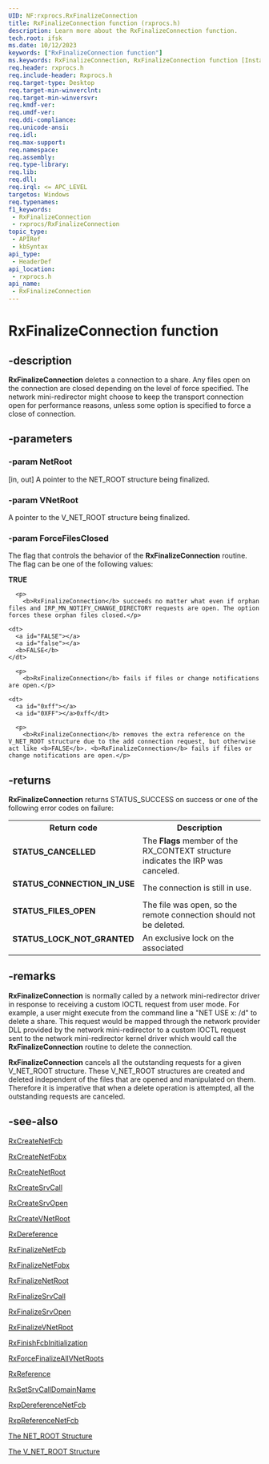 ```yaml
---
UID: NF:rxprocs.RxFinalizeConnection
title: RxFinalizeConnection function (rxprocs.h)
description: Learn more about the RxFinalizeConnection function.
tech.root: ifsk
ms.date: 10/12/2023
keywords: ["RxFinalizeConnection function"]
ms.keywords: RxFinalizeConnection, RxFinalizeConnection function [Installable File System Drivers], ifsk.rxfinalizeconnection, rxprocs/RxFinalizeConnection, rxref_4d5f5633-98fc-4cdc-9803-01ccc06486f5.xml
req.header: rxprocs.h
req.include-header: Rxprocs.h
req.target-type: Desktop
req.target-min-winverclnt: 
req.target-min-winversvr: 
req.kmdf-ver: 
req.umdf-ver: 
req.ddi-compliance: 
req.unicode-ansi: 
req.idl: 
req.max-support: 
req.namespace: 
req.assembly: 
req.type-library: 
req.lib: 
req.dll: 
req.irql: <= APC_LEVEL
targetos: Windows
req.typenames: 
f1_keywords:
 - RxFinalizeConnection
 - rxprocs/RxFinalizeConnection
topic_type:
 - APIRef
 - kbSyntax
api_type:
 - HeaderDef
api_location:
 - rxprocs.h
api_name:
 - RxFinalizeConnection
---
```


# RxFinalizeConnection function

## -description

<b>RxFinalizeConnection</b> deletes a connection to a share. Any files open on the connection are closed depending on the level of force specified. The network mini-redirector might choose to keep the transport connection open for performance reasons, unless some option is specified to force a close of connection.

## -parameters

### -param NetRoot

[in, out] A pointer to the NET_ROOT structure being finalized.

### -param VNetRoot

<p>A pointer to the V_NET_ROOT structure being finalized.</p>

### -param ForceFilesClosed

<p>The flag that controls the behavior of the <b>RxFinalizeConnection</b> routine. The flag can be one of the following values:</p>
  <p></p>
  <dl>
    <dt>
      <a id="TRUE"></a>
      <a id="true"></a>
      <b>TRUE</b>
    </dt>
    
      <p>
        <b>RxFinalizeConnection</b> succeeds no matter what even if orphan files and IRP_MN_NOTIFY_CHANGE_DIRECTORY requests are open. The option forces these orphan files closed.</p>
    
    <dt>
      <a id="FALSE"></a>
      <a id="false"></a>
      <b>FALSE</b>
    </dt>
    
      <p>
        <b>RxFinalizeConnection</b> fails if files or change notifications are open.</p>
    
    <dt>
      <a id="0xff"></a>
      <a id="0XFF"></a>0xff</dt>
    
      <p>
        <b>RxFinalizeConnection</b> removes the extra reference on the V_NET_ROOT structure due to the add connection request, but otherwise act like <b>FALSE</b>. <b>RxFinalizeConnection</b> fails if files or change notifications are open.</p>
    
  </dl>

## -returns

<b>RxFinalizeConnection</b> returns STATUS_SUCCESS on success or one of the following error codes on failure: 

<table>
<tr>
<th>Return code</th>
<th>Description</th>
</tr>
<tr>
<td width="40%">
<dl>
<dt><b>STATUS_CANCELLED</b></dt>
</dl>
</td>
<td width="60%">
The <b>Flags</b> member of the RX_CONTEXT structure indicates the IRP was canceled.

</td>
</tr>
<tr>
<td width="40%">
<dl>
<dt><b>STATUS_CONNECTION_IN_USE</b></dt>
</dl>
</td>
<td width="60%">
The connection is still in use.

</td>
</tr>
<tr>
<td width="40%">
<dl>
<dt><b>STATUS_FILES_OPEN</b></dt>
</dl>
</td>
<td width="60%">
The file was open, so the remote connection should not be deleted.

</td>
</tr>
<tr>
<td width="40%">
<dl>
<dt><b>STATUS_LOCK_NOT_GRANTED</b></dt>
</dl>
</td>
<td width="60%">
An exclusive lock on the associated 

</td>
</tr>
</table>

## -remarks

<b>RxFinalizeConnection</b> is normally called by a network mini-redirector driver in response to receiving a custom IOCTL request from user mode. For example, a user might execute from the command line a "NET USE x: /d" to delete a share. This request would be mapped through the network provider DLL provided by the network mini-redirector to a custom IOCTL request sent to the network mini-redirector kernel driver which would call the <b>RxFinalizeConnection</b> routine to delete the connection.

<b>RxFinalizeConnection</b> cancels all the outstanding requests for a given V_NET_ROOT structure. These V_NET_ROOT structures are created and deleted independent of the files that are opened and manipulated on them. Therefore it is imperative that when a delete operation is attempted, all the outstanding requests are canceled.

## -see-also

<a href="/windows-hardware/drivers/ddi/fcb/nf-fcb-rxcreatenetfcb">RxCreateNetFcb</a>



<a href="/windows-hardware/drivers/ddi/fcb/nf-fcb-rxcreatenetfobx">RxCreateNetFobx</a>



<a href="/windows-hardware/drivers/ddi/fcb/nf-fcb-rxcreatenetroot">RxCreateNetRoot</a>



<a href="/windows-hardware/drivers/ddi/fcb/nf-fcb-rxcreatesrvcall">RxCreateSrvCall</a>



<a href="/windows-hardware/drivers/ddi/fcb/nf-fcb-rxcreatesrvopen">RxCreateSrvOpen</a>



<a href="/windows-hardware/drivers/ddi/fcb/nf-fcb-rxcreatevnetroot">RxCreateVNetRoot</a>



<a href="/windows-hardware/drivers/ddi/rxprocs/nf-rxprocs-rxdereference">RxDereference</a>



<a href="/windows-hardware/drivers/ddi/rxprocs/nf-rxprocs-rxfinalizenetfcb">RxFinalizeNetFcb</a>



<a href="/windows-hardware/drivers/ddi/fcb/nf-fcb-rxfinalizenetfobx">RxFinalizeNetFobx</a>



<a href="/windows-hardware/drivers/ddi/fcb/nf-fcb-rxfinalizenetroot">RxFinalizeNetRoot</a>



<a href="/windows-hardware/drivers/ddi/fcb/nf-fcb-rxfinalizesrvcall">RxFinalizeSrvCall</a>



<a href="/windows-hardware/drivers/ddi/fcb/nf-fcb-rxfinalizesrvopen">RxFinalizeSrvOpen</a>



<a href="/windows-hardware/drivers/ddi/fcb/nf-fcb-rxfinalizevnetroot">RxFinalizeVNetRoot</a>



<a href="/windows-hardware/drivers/ddi/fcb/nf-fcb-rxfinishfcbinitialization">RxFinishFcbInitialization</a>



<a href="/windows-hardware/drivers/ddi/rxprocs/nf-rxprocs-rxforcefinalizeallvnetroots">RxForceFinalizeAllVNetRoots</a>



<a href="/windows-hardware/drivers/ddi/rxprocs/nf-rxprocs-rxreference">RxReference</a>



<a href="/windows-hardware/drivers/ddi/rxprocs/nf-rxprocs-rxsetsrvcalldomainname">RxSetSrvCallDomainName</a>



<a href="/windows-hardware/drivers/ddi/fcb/nf-fcb-rxpdereferencenetfcb">RxpDereferenceNetFcb</a>



<a href="/windows-hardware/drivers/ddi/fcb/nf-fcb-rxpreferencenetfcb">RxpReferenceNetFcb</a>



<a href="/windows-hardware/drivers/ifs/the-net-root-structure">The NET_ROOT Structure</a>



<a href="/windows-hardware/drivers/ifs/the-v-net-root-structure">The V_NET_ROOT Structure</a>
